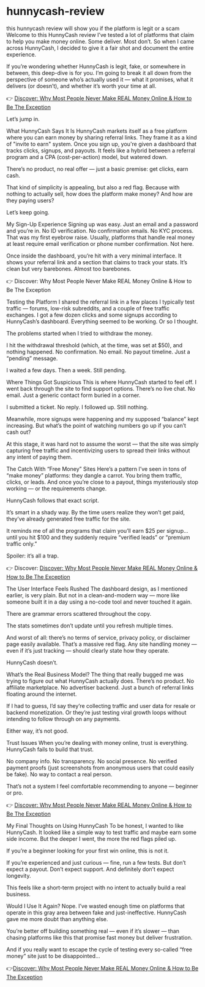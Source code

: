 # hunnycash-review
this hunnycash review will show you if the platform is legit or a scam
Welcome to this HunnyCash review
I’ve tested a lot of platforms that claim to help you make money online. Some deliver. Most don’t. So when I came across HunnyCash, I decided to give it a fair shot and document the entire experience.

If you’re wondering whether HunnyCash is legit, fake, or somewhere in between, this deep-dive is for you. I’m going to break it all down from the perspective of someone who’s actually used it — what it promises, what it delivers (or doesn’t), and whether it’s worth your time at all.

👉 [Discover: Why Most People Never Make REAL Money Online & How to Be The Exception](https://overhypedreviews.com/start)

Let’s jump in.

What HunnyCash Says It Is
HunnyCash markets itself as a free platform where you can earn money by sharing referral links. They frame it as a kind of "invite to earn" system. Once you sign up, you're given a dashboard that tracks clicks, signups, and payouts. It feels like a hybrid between a referral program and a CPA (cost-per-action) model, but watered down.

There’s no product, no real offer — just a basic premise: get clicks, earn cash.

That kind of simplicity is appealing, but also a red flag. Because with nothing to actually sell, how does the platform make money? And how are they paying users?

Let’s keep going.

My Sign-Up Experience
Signing up was easy. Just an email and a password and you’re in. No ID verification. No confirmation emails. No KYC process. That was my first eyebrow raise. Usually, platforms that handle real money at least require email verification or phone number confirmation. Not here.

Once inside the dashboard, you’re hit with a very minimal interface. It shows your referral link and a section that claims to track your stats. It’s clean but very barebones. Almost too barebones.

👉 Discover: Why Most People Never Make REAL Money Online & How to Be The Exception

Testing the Platform
I shared the referral link in a few places I typically test traffic — forums, low-risk subreddits, and a couple of free traffic exchanges. I got a few dozen clicks and some signups according to HunnyCash’s dashboard. Everything seemed to be working. Or so I thought.

The problems started when I tried to withdraw the money.

I hit the withdrawal threshold (which, at the time, was set at $50), and nothing happened. No confirmation. No email. No payout timeline. Just a “pending” message.

I waited a few days. Then a week. Still pending.

Where Things Got Suspicious
This is where HunnyCash started to feel off. I went back through the site to find support options. There’s no live chat. No email. Just a generic contact form buried in a corner.

I submitted a ticket. No reply. I followed up. Still nothing.

Meanwhile, more signups were happening and my supposed “balance” kept increasing. But what’s the point of watching numbers go up if you can’t cash out?

At this stage, it was hard not to assume the worst — that the site was simply capturing free traffic and incentivizing users to spread their links without any intent of paying them.

The Catch With “Free Money” Sites
Here’s a pattern I’ve seen in tons of “make money” platforms: they dangle a carrot. You bring them traffic, clicks, or leads. And once you’re close to a payout, things mysteriously stop working — or the requirements change.

HunnyCash follows that exact script.

It’s smart in a shady way. By the time users realize they won’t get paid, they’ve already generated free traffic for the site.

It reminds me of all the programs that claim you’ll earn $25 per signup… until you hit $100 and they suddenly require “verified leads” or “premium traffic only.”

Spoiler: it’s all a trap.

👉 Discover: [Discover: Why Most People Never Make REAL Money Online & How to Be The Exception](https://overhypedreviews.com/start)

The User Interface Feels Rushed
The dashboard design, as I mentioned earlier, is very plain. But not in a clean-and-modern way — more like someone built it in a day using a no-code tool and never touched it again.

There are grammar errors scattered throughout the copy.

The stats sometimes don’t update until you refresh multiple times.

And worst of all: there’s no terms of service, privacy policy, or disclaimer page easily available. That’s a massive red flag. Any site handling money — even if it’s just tracking — should clearly state how they operate.

HunnyCash doesn’t.

What’s the Real Business Model?
The thing that really bugged me was trying to figure out what HunnyCash actually does. There’s no product. No affiliate marketplace. No advertiser backend. Just a bunch of referral links floating around the internet.

If I had to guess, I’d say they’re collecting traffic and user data for resale or backend monetization. Or they’re just testing viral growth loops without intending to follow through on any payments.

Either way, it’s not good.

Trust Issues
When you’re dealing with money online, trust is everything. HunnyCash fails to build that trust.

No company info. No transparency. No social presence. No verified payment proofs (just screenshots from anonymous users that could easily be fake). No way to contact a real person.

That’s not a system I feel comfortable recommending to anyone — beginner or pro.

👉 [Discover: Why Most People Never Make REAL Money Online & How to Be The Exception](https://overhypedreviews.com/start)

My Final Thoughts on Using HunnyCash
To be honest, I wanted to like HunnyCash. It looked like a simple way to test traffic and maybe earn some side income. But the deeper I went, the more the red flags piled up.

If you’re a beginner looking for your first win online, this is not it.

If you’re experienced and just curious — fine, run a few tests. But don’t expect a payout. Don’t expect support. And definitely don’t expect longevity.

This feels like a short-term project with no intent to actually build a real business.

Would I Use It Again?
Nope. I’ve wasted enough time on platforms that operate in this gray area between fake and just-ineffective. HunnyCash gave me more doubt than anything else.

You’re better off building something real — even if it’s slower — than chasing platforms like this that promise fast money but deliver frustration.

And if you really want to escape the cycle of testing every so-called “free money” site just to be disappointed…

👉[Discover: Why Most People Never Make REAL Money Online & How to Be The Exception](https://overhypedreviews.com/start)

